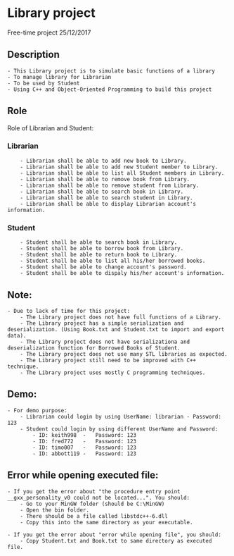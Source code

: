 # Library project

Free-time project 
25/12/2017

## Description
	- This Library project is to simulate basic functions of a library
	- To manage library for Librarian
	- To be used by Student
	- Using C++ and Object-Oriented Programming to build this project
	
## Role	
Role of Librarian and Student:

### Librarian
		- Librarian shall be able to add new book to Library.
		- Librarian shall be able to add new Student member to Library.
		- Librarian shall be able to list all Student members in Library.
		- Librarian shall be able to remove book from Library.
		- Librarian shall be able to remove student from Library.
		- Librarian shall be able to search book in Library.
		- Librarian shall be able to search student in Library.
		- Librarian shall be able to display Librarian account's information.

### Student
		- Student shall be able to search book in Library.
		- Student shall be able to borrow book from Library.
		- Student shall be able to return book to Library.
		- Student shall be able to list all his/her borrowed books.
		- Student shall be able to change account's password.
		- Student shall be able to dispaly his/her account's information.
	
## Note: 
	- Due to lack of time for this project:
		- The Library project does not have full functions of a Library.
		- The Library project has a simple serialization and deserialization. (Using Book.txt and Student.txt to import and export data).
		- The Library project does not have serializationa and deserialization function for Borrowed Books of Student.
		- The Library project does not use many STL libraries as expected. 
		- The Library project still need to be improved with C++ technique.  
		- The Library project uses mostly C programming techniques.

		
## Demo:
	- For demo purpose:
		- Librarian could login by using UserName: librarian - Password: 123
		- Student could login by using different UserName and Password:
			- ID: keith998	-	Password: 123
			- ID: fred772	-	Password: 123
			- ID: timo007	- 	Password: 123
			- ID: abbott119	-	Password: 123
			
## Error while opening executed file:
	- If you get the error about "the procedure entry point __gxx_personality_v0 could not be located...". You should:
		- Go to your MinGW folder (should be C:\MinGW)
		- Open the bin folder.
		- There should be a file called libstdc++-6.dll
		- Copy this into the same directory as your executable.

	- If you get the error about "error while opening file", you should:
		- Copy Student.txt and Book.txt to same directory as executed file.